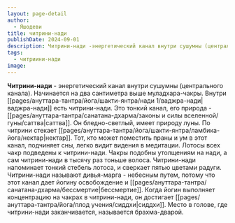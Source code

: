 ```yaml
---
layout: page-detail
author:
  - Яшодеви
title: читрини-нади
publishDate: 2024-09-01
description: Читрини-нади -энергетический канал внутри сушумны (центрального канала). Начинается на два сантиметра выше муладхара-чакры.
tags:
  - читриини-нади
image:
---
```

**Читрини-нади** - энергетический канал внутри сушумны (центрального канала). Начинается на два сантиметра выше муладхара-чакры.
Внутри [[pages/ануттара-тантра/йога/шакти-янтра/нади 1/ваджра-нади|ваджра-нади]] есть читрини-нади. Это тонкий канал, его природа - [[pages/ануттара-тантра/санатана-дхарма/законы и силы вселенной/гуны/саттва|саттва]]. Он бледно-светлый, имеет природу луны. По читрини стекает [[pages/ануттара-тантра/йога/шакти-янтра/ламбика-йога/нектар|нектар]]. Тот, кто может поместить праны и ум в этот канал, подчиняет сны, легко видит видения в медитации. Лотосы всех чакр подведены к читрини-нади. Чакры подобны утолщениям на нади, а сам читрини-нади в тысячу раз тоньше волоса. Читрини-нади напоминает тонкий стебель лотоса, и сверкает пятью цветами радуги. Читрини-нади называют дивья-марга - небесным путем, потому что этот канал дает йогину освобождение и [[pages/ануттара-тантра/санатана-дхарма/бессмертие|бессмертие]]. Когда йогин выполняет концентрацию на чакрах в читрини-нади, он достигает [[pages/ануттара-тантра/йога/плод учения/сиддхи|сиддхи]]. Место в голове, где читрини-нади заканчивается, называется брахма-дварой.

